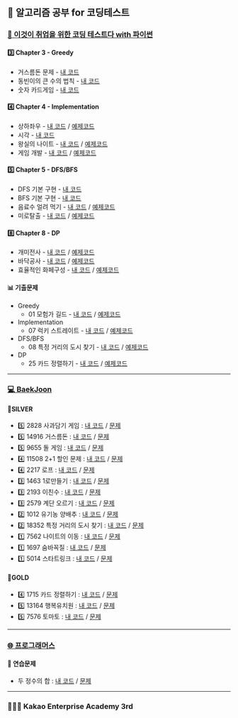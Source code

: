 ## 🍄 알고리즘 공부 for 코딩테스트

### [📗 이것이 취업을 위한 코딩 테스트다 with 파이썬](https://github.com/ndb796/python-for-coding-test)

#### 3️⃣ Chapter 3 - Greedy
- 거스름돈 문제 - [내 코드](https://github.com/yougi8/CodingTestStudy/blob/main/%EC%9D%B4%EC%BD%94%ED%85%8C/ch3_Greedy/ch3_1_change.py)     
- 동빈이의 큰 수의 법칙 - [내 코드](https://github.com/yougi8/CodingTestStudy/blob/main/%EC%9D%B4%EC%BD%94%ED%85%8C/ch3_Greedy/ch3_2_ndb.py)       
- 숫자 카드게임 - [내 코드](https://github.com/yougi8/CodingTestStudy/blob/main/%EC%9D%B4%EC%BD%94%ED%85%8C/ch3_Greedy/ch3_2_card.py)  
#### 4️⃣ Chapter 4 - Implementation
* 상하좌우 - [내 코드](https://github.com/yougi8/CodingTestStudy/blob/main/%EC%9D%B4%EC%BD%94%ED%85%8C/ch4_Implementation/ex_4_1_updown.py) / [예제코드](https://github.com/yougi8/CodingTestStudy/blob/main/%EC%9D%B4%EC%BD%94%ED%85%8C/ch4_Implementation/ex_4_1_updown_sample.py)
* 시각 - [내 코드](https://github.com/yougi8/CodingTestStudy/blob/main/%EC%9D%B4%EC%BD%94%ED%85%8C/ch4_Implementation/ex_4_2_view.py)     
* 왕실의 나이트 - [내 코드](https://github.com/yougi8/CodingTestStudy/blob/main/%EC%9D%B4%EC%BD%94%ED%85%8C/ch4_Implementation/kingdom_knight.py) / [예제코드](https://github.com/yougi8/CodingTestStudy/blob/main/%EC%9D%B4%EC%BD%94%ED%85%8C/ch4_Implementation/kingdom_knight_sample.py)    
* 게임 개발 - [내 코드](https://github.com/yougi8/CodingTestStudy/blob/main/%EC%9D%B4%EC%BD%94%ED%85%8C/ch4_Implementation/game.py) / [예제코드](https://github.com/yougi8/CodingTestStudy/blob/main/%EC%9D%B4%EC%BD%94%ED%85%8C/ch4_Implementation/game_sample.py)
#### 5️⃣ Chapter 5 - DFS/BFS   
 - DFS 기본 구현 - [내 코드](https://github.com/yougi8/CodingTestStudy/blob/main/%EC%9D%B4%EC%BD%94%ED%85%8C/ch5_DFS%3ABFS/dfs.py)   
 - BFS 기본 구현 - [내 코드](https://github.com/yougi8/CodingTestStudy/blob/main/%EC%9D%B4%EC%BD%94%ED%85%8C/ch5_DFS%3ABFS/bfs.py)  
 - 음료수 얼려 먹기 - [내 코드](https://github.com/yougi8/CodingTestStudy/blob/main/%EC%9D%B4%EC%BD%94%ED%85%8C/ch5_DFS%3ABFS/drink_sample.py) / [예제코드](https://github.com/yougi8/CodingTestStudy/blob/main/%EC%9D%B4%EC%BD%94%ED%85%8C/ch5_DFS%3ABFS/drink_sample.py)
 - 미로탈출 - [내 코드](https://github.com/yougi8/CodingTestStudy/blob/main/%EC%9D%B4%EC%BD%94%ED%85%8C/ch5_DFS%3ABFS/maze_sample.py) / [예제코드](https://github.com/yougi8/CodingTestStudy/blob/main/%EC%9D%B4%EC%BD%94%ED%85%8C/ch5_DFS%3ABFS/maze_sample.py)  
#### 8️⃣ Chapter 8 - DP
 - 개미전사 - [내 코드](https://github.com/yougi8/CodingTestStudy/blob/main/%EC%9D%B4%EC%BD%94%ED%85%8C/ch8_DP/dp_ant.py) / [예제코드](https://github.com/ndb796/python-for-coding-test/blob/master/8/6.py)
 - 바닥공사 - [내 코드](https://github.com/yougi8/CodingTestStudy/blob/main/%EC%9D%B4%EC%BD%94%ED%85%8C/ch8_DP/dp_floor.py) / [예제코드](https://github.com/ndb796/python-for-coding-test/blob/master/8/7.py)
 - 효율적인 화페구성 - [내 코드](https://github.com/yougi8/CodingTestStudy/blob/main/%EC%9D%B4%EC%BD%94%ED%85%8C/ch8_DP/dp_coin.py) / [예제코드](https://github.com/ndb796/python-for-coding-test/blob/master/8/8.py)
#### 📊 기출문제
- Greedy   
  - 01 모험가 길드 - [내 코드](https://github.com/yougi8/CodingTestStudy/tree/main/%EC%9D%B4%EC%BD%94%ED%85%8C/%EA%B8%B0%EC%B6%9C%EB%AC%B8%EC%A0%9C/11_%EA%B7%B8%EB%A6%AC%EB%94%94) / [예제코드](https://github.com/ndb796/python-for-coding-test/blob/master/11/1.py)
- Implementation
  - 07 럭키 스트레이트 - [내 코드](https://github.com/yougi8/CodingTestStudy/blob/main/%EC%9D%B4%EC%BD%94%ED%85%8C/%EA%B8%B0%EC%B6%9C%EB%AC%B8%EC%A0%9C/12_%EA%B5%AC%ED%98%84/test_07_luckyStraight.py) / [예제코드](https://github.com/ndb796/python-for-coding-test/blob/master/12/1.py)
- DFS/BFS
  - 08 특정 거리의 도시 찾기 - [내 코드](https://github.com/yougi8/CodingTestStudy/blob/main/%EC%9D%B4%EC%BD%94%ED%85%8C/%EA%B8%B0%EC%B6%9C%EB%AC%B8%EC%A0%9C/13_DFS%3ABFS/test_15_distanceCity.py) / [예제코드](https://github.com/ndb796/python-for-coding-test/blob/master/13/1.py)
- DP
  - 25 카드 정렬하기 - [내 코드](https://github.com/ndb796/python-for-coding-test/blob/master/14/4.py) / [예제코드](https://github.com/yougi8/CodingTestStudy/blob/main/%EC%9D%B4%EC%BD%94%ED%85%8C/%EA%B8%B0%EC%B6%9C%EB%AC%B8%EC%A0%9C/14_%EC%A0%95%EB%A0%AC/test_26_card.py)
---   

### [💻 BaekJoon](https://www.acmicpc.net/)
#### 📍SILVER
- 5️⃣ 2828 사과담기 게임 : [내 코드](https://github.com/yougi8/CodingTestStudy/blob/main/Baekjoon/greedy/apple.py) / [문제](https://www.acmicpc.net/problem/2828)
- 5️⃣ 14916 거스름돈 : [내 코드](https://github.com/yougi8/CodingTestStudy/blob/main/Baekjoon/greedy/change.py) / [문제](https://www.acmicpc.net/problem/14916)
- 5️⃣ 9655 돌 게임 : [내 코드](https://github.com/yougi8/CodingTestStudy/blob/main/Baekjoon/dp/dp_stone.py) / [문제](https://www.acmicpc.net/problem/9655)
- 4️⃣ 11508 2+1 할인 문제 : [내 코드](https://github.com/yougi8/CodingTestStudy/blob/main/Baekjoon/greedy/buy2get1.py) / [문제](https://www.acmicpc.net/problem/11508)
- 4️⃣ 2217 로프 : [내 코드](https://github.com/yougi8/CodingTestStudy/blob/main/Baekjoon/greedy/rope.py) / [문제](https://www.acmicpc.net/problem/2217)
- 3️⃣ 1463 1로만들기 : [내 코드](https://github.com/yougi8/CodingTestStudy/blob/main/Baekjoon/dp/dp_makeOne.py) / [문제](https://www.acmicpc.net/problem/1463)
- 3️⃣ 2193 이친수 : [내 코드](https://github.com/yougi8/CodingTestStudy/blob/main/Baekjoon/dp/dp_pinary.py) / [문제](https://www.acmicpc.net/problem/2193)
- 3️⃣ 2579 계단 오르기 : [내 코드](https://github.com/yougi8/CodingTestStudy/blob/main/Baekjoon/dp/dp_stairs.py) / [문제](https://www.acmicpc.net/problem/2579)
- 2️⃣ 1012 유기농 양배추 : [내 코드](https://github.com/yougi8/CodingTestStudy/blob/main/Baekjoon/dfs_bfs/dfs_cabbage_recursive.py) / [문제](https://www.acmicpc.net/problem/1012)
- 2️⃣ 18352 특정 거리의 도시 찾기 : [내 코드](https://github.com/yougi8/CodingTestStudy/blob/main/%EC%9D%B4%EC%BD%94%ED%85%8C/%EA%B8%B0%EC%B6%9C%EB%AC%B8%EC%A0%9C/13_DFS%3ABFS/test_15_distanceCity.py) / [문제](https://www.acmicpc.net/problem/18352)
- 1️⃣ 7562 나이트의 이동 : [내 코드](https://github.com/yougi8/CodingTestStudy/blob/main/Baekjoon/dfs_bfs/knight_move.py) / [문제](https://www.acmicpc.net/problem/7562)
- 1️⃣ 1697 숨바꼭질 : [내 코드](https://github.com/yougi8/CodingTestStudy/blob/main/Baekjoon/dfs_bfs/bfs_hideAndSeek.py) / [문제](https://www.acmicpc.net/problem/1697)
- 1️⃣ 5014 스타트링크 : [내 코드](https://github.com/yougi8/CodingTestStudy/blob/main/Baekjoon/dfs_bfs/bfs_startLink.py) / [문제](https://www.acmicpc.net/problem/5014)
#### 📍GOLD
- 4️⃣ 1715 카드 정렬하기 : [내 코드](https://github.com/yougi8/CodingTestStudy/blob/main/%EC%9D%B4%EC%BD%94%ED%85%8C/%EA%B8%B0%EC%B6%9C%EB%AC%B8%EC%A0%9C/14_%EC%A0%95%EB%A0%AC/test_26_card.py) / [문제](https://www.acmicpc.net/problem/1715)
- 5️⃣ 13164 행복유치원 : [내 코드](https://github.com/yougi8/CodingTestStudy/blob/main/Baekjoon/greedy/happyKinderGarden.py) / [문제](https://www.acmicpc.net/problem/13164)
- 5️⃣ 7576 토마토 : [내 코드](https://github.com/yougi8/CodingTestStudy/blob/main/Baekjoon/dfs_bfs/bfs_tomato.py) / [문제](https://www.acmicpc.net/problem/7576)

---   

### [🌐 프로그래머스](https://school.programmers.co.kr/learn/challenges?order=recent)
#### 📝 연습문제
- 두 정수의 합 : [내 코드](https://github.com/yougi8/CodingTestStudy/blob/main/%ED%94%84%EB%A1%9C%EA%B7%B8%EB%9E%98%EB%A8%B8%EC%8A%A4/Practice/int_sum.py) / [문제](https://school.programmers.co.kr/learn/courses/30/lessons/12912)

---

### 👩🏻‍🎓 Kakao Enterprise Academy 3rd
